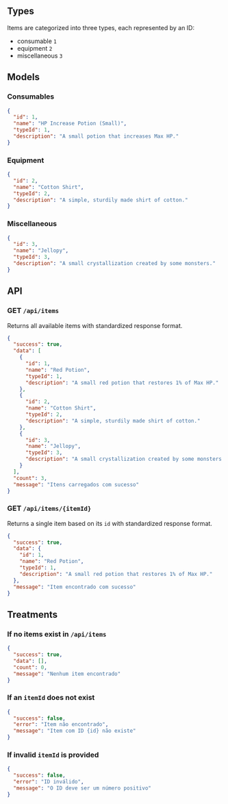 ## Types
Items are categorized into three types, each represented by an ID:  
- consumable `1`  
- equipment `2`  
- miscellaneous `3`  

## Models
### Consumables
```json
{
  "id": 1,
  "name": "HP Increase Potion (Small)",
  "typeId": 1,
  "description": "A small potion that increases Max HP."
}
```
### Equipment
```json
{
  "id": 2,
  "name": "Cotton Shirt",
  "typeId": 2,
  "description": "A simple, sturdily made shirt of cotton."
}
```
### Miscellaneous
```json
{
  "id": 3,
  "name": "Jellopy",
  "typeId": 3,
  "description": "A small crystallization created by some monsters."
}
```
## API
### GET `/api/items`
Returns all available items with standardized response format.
```json
{
  "success": true,
  "data": [
    {
      "id": 1,
      "name": "Red Potion",
      "typeId": 1,
      "description": "A small red potion that restores 1% of Max HP."
    },
    {
      "id": 2,
      "name": "Cotton Shirt",
      "typeId": 2,
      "description": "A simple, sturdily made shirt of cotton."
    },
    {
      "id": 3,
      "name": "Jellopy",
      "typeId": 3,
      "description": "A small crystallization created by some monsters."
    }
  ],
  "count": 3,
  "message": "Itens carregados com sucesso"
}
```

### GET `/api/items/{itemId}`
Returns a single item based on its `id` with standardized response format.
```json
{
  "success": true,
  "data": {
    "id": 1,
    "name": "Red Potion",
    "typeId": 1,
    "description": "A small red potion that restores 1% of Max HP."
  },
  "message": "Item encontrado com sucesso"
}
```

## Treatments
### If no items exist in `/api/items`
```json
{
  "success": true,
  "data": [],
  "count": 0,
  "message": "Nenhum item encontrado"
}
```

### If an `itemId` does not exist
```json
{
  "success": false,
  "error": "Item não encontrado",
  "message": "Item com ID {id} não existe"
}
```

### If invalid `itemId` is provided
```json
{
  "success": false,
  "error": "ID inválido",
  "message": "O ID deve ser um número positivo"
}
```